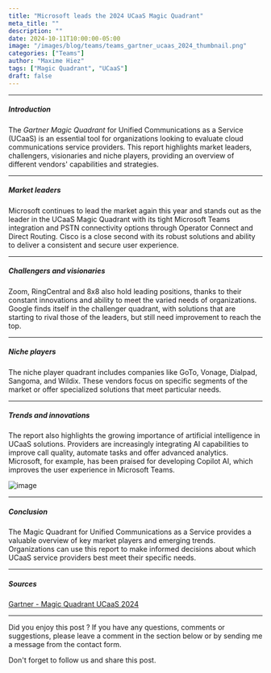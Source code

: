 ```yaml
---
title: "Microsoft leads the 2024 UCaaS Magic Quadrant"
meta_title: ""
description: ""
date: 2024-10-11T10:00:00-05:00
image: "/images/blog/teams/teams_gartner_ucaas_2024_thumbnail.png"
categories: ["Teams"]
author: "Maxime Hiez"
tags: ["Magic Quadrant", "UCaaS"]
draft: false
---
```

---

##### Introduction
The *Gartner Magic Quadrant* for Unified Communications as a Service (UCaaS) is an essential tool for organizations looking to evaluate cloud communications service providers. This report highlights market leaders, challengers, visionaries and niche players, providing an overview of different vendors' capabilities and strategies.

---

##### Market leaders
Microsoft continues to lead the market again this year and stands out as the leader in the UCaaS Magic Quadrant with its tight Microsoft Teams integration and PSTN connectivity options through Operator Connect and Direct Routing. Cisco is a close second with its robust solutions and ability to deliver a consistent and secure user experience.

---

##### Challengers and visionaries
Zoom, RingCentral and 8x8 also hold leading positions, thanks to their constant innovations and ability to meet the varied needs of organizations. Google finds itself in the challenger quadrant, with solutions that are starting to rival those of the leaders, but still need improvement to reach the top.

---

##### Niche players
The niche player quadrant includes companies like GoTo, Vonage, Dialpad, Sangoma, and Wildix. These vendors focus on specific segments of the market or offer specialized solutions that meet particular needs.

---

##### Trends and innovations
The report also highlights the growing importance of artificial intelligence in UCaaS solutions. Providers are increasingly integrating AI capabilities to improve call quality, automate tasks and offer advanced analytics. Microsoft, for example, has been praised for developing Copilot AI, which improves the user experience in Microsoft Teams.

![image](/images/blog/teams/teams_gartner_ucaas_2024.png)

---

##### Conclusion
The Magic Quadrant for Unified Communications as a Service provides a valuable overview of key market players and emerging trends. Organizations can use this report to make informed decisions about which UCaaS service providers best meet their specific needs.

---

##### Sources
[Gartner - Magic Quadrant UCaaS 2024](https://www.gartner.com/doc/reprints?id=1-2IXEBXGS&ct=240927&st=sb)

---


Did you enjoy this post ? If you have any questions, comments or suggestions, please leave a comment in the section below or by sending me a message from the contact form.

Don't forget to follow us and share this post.